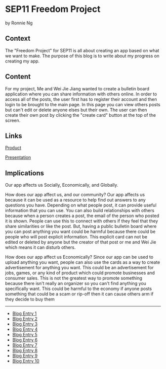 # SEP11 Freedom Project
by Ronnie Ng

## Context
The "Freedom Project" for SEP11 is all about creating an app based on what we want to make. The purpose of this blog is to write about my progress on creating my app.

## Content
For my project, Me and Wei Jie Jiang wanted to create a bulletin board application where you can share information with others online. In order to access all of the posts, the user first has to register their account and then login to be brought to the main page. In this page you can view others posts but can't edit or delete anyone elses but their own. The user can then create their own post by clicking the "create card" button at the top of the screen. 

## Links

[Product](weijie2964.github.com/InfoCards/dist/login.html)


[Presentation](https://docs.google.com/presentation/d/1D6dm9_RRVJfqVNBE-yQC3ERYfOzlHSxmHqKHOf21sfI/edit#slide=id.p)


## Implications

Our app affects us Socially, Economically, and Globally.

How does our app affect us, and our community? Our app affects us because it can be used as a resource to help find out answers to any questions you have. Depending on what people post, it can provide useful information that you can use. You can also build relationships with others because when a person creates a post, the email of the person who posted it is shown. People can use this to connect with others if they feel that they share similarities or like the post. But, having a public bulletin board where you can post anything you want could be harmful because there could be people who will post explicit information. This explicit card can not be edited or deleted by anyone but the creator of that post or me and Wei Jie which means it can disturb others.

How does our app affect us Economically? Since our app can be used to upload anything you want, people can also use the cards as a way to create advertisement for anything you want. This could be an advertisement for jobs, games, or any kind of product which could promote businesses and consumer sales. This is not the greatest way to promote something because there isn't really an organizer so you can't find anything you specifically want. This could be harmful to the economy if anyone posts something that could be a scam or rip-off then it can cause others arm if they decide to buy them


---

* [Blog Entry 1](entries/entry01.md)
* [Blog Entry 2](entries/entry02.md)
* [Blog Entry 3](entries/entry03.md)
* [Blog Entry 4](entries/entry04.md)
* [Blog Entry 5](entries/entry05.md)
* [Blog Entry 6](entries/entry06.md)
* [Blog Entry 7](entries/entry07.md)
* [Blog Entry 8](entries/entry08.md)
* [Blog Entry 9](entries/entry09.md)
* [Blog Entry 10](entries/entry10.md)
